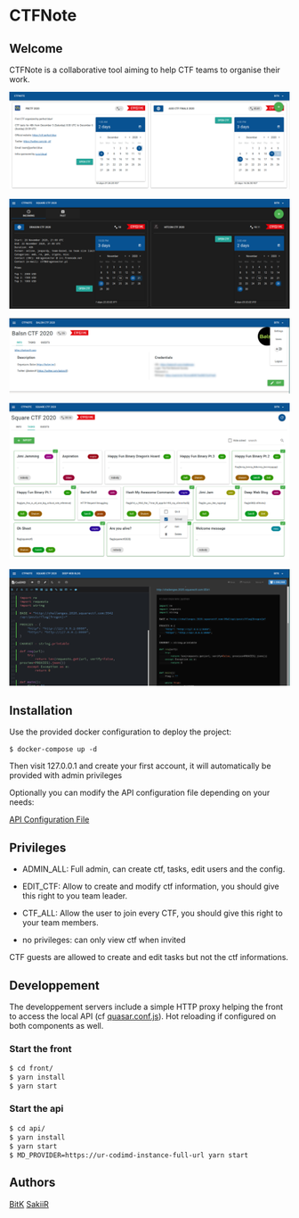 # CTFNote

## Welcome

CTFNote is a collaborative tool aiming to help CTF teams to organise their work.

![main-page](./screenshots/main-page.png)

![main-dark](./screenshots/main-dark.png)

![info](./screenshots/info.png)

![tasks](./screenshots/tasks.png)

![task](./screenshots/task.png)

## Installation

Use the provided docker configuration to deploy the project:

```shell
$ docker-compose up -d
```

Then visit 127.0.0.1 and create your first account, it will automatically be provided with admin privileges

Optionally you can modify the API configuration file depending on your needs:

[API Configuration File](./api/src/config/globals.ts)

## Privileges

* ADMIN_ALL: Full admin, can create ctf, tasks, edit users and the config. 
* EDIT_CTF: Allow to create and modify ctf information, you should give this right to you team leader.
* CTF_ALL: Allow the user to join every CTF, you should give this right to your team members.

* no privileges: can only view ctf when invited

CTF guests are allowed to create and edit tasks but not the ctf informations. 


## Developpement

The developpement servers include a simple HTTP proxy helping the front to access the local API (cf [quasar.conf.js](front/quasar.conf.js)).
Hot reloading if configured on both components as well.

### Start the front

```shell
$ cd front/
$ yarn install
$ yarn start
```

### Start the api

```shell
$ cd api/
$ yarn install
$ yarn start
$ MD_PROVIDER=https://ur-codimd-instance-full-url yarn start
```


## Authors


[BitK](https://twitter.com/bitk_)
[SakiiR](https://twitter.com/sakiirsecurity/)

